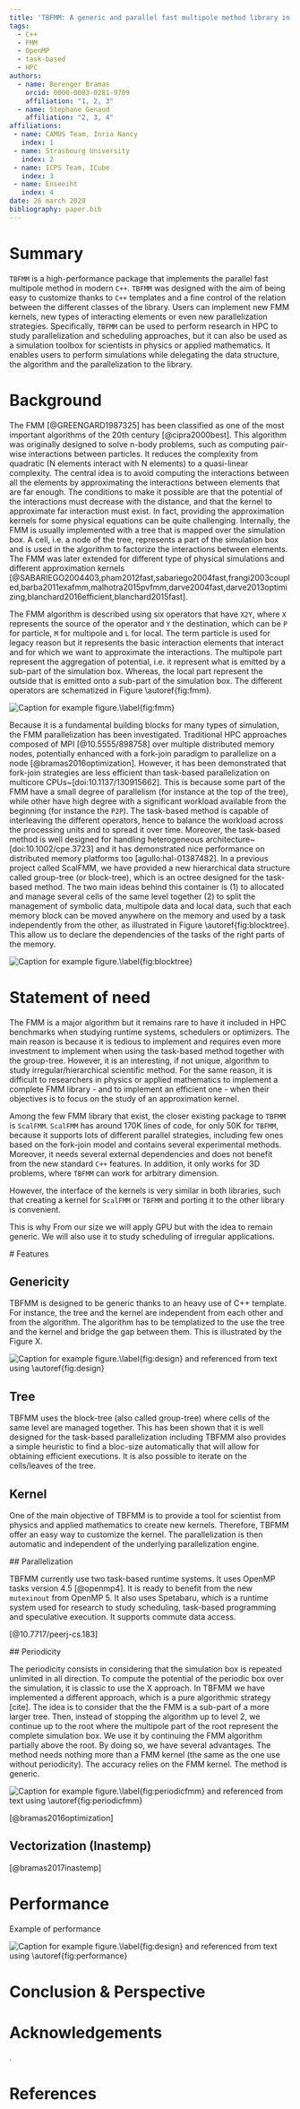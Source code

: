 ```yaml
---
title: 'TBFMM: A generic and parallel fast multipole method library in C++'
tags:
  - C++
  - FMM
  - OpenMP
  - task-based
  - HPC
authors:
  - name: Berenger Bramas
    orcid: 0000-0003-0281-9709
    affiliation: "1, 2, 3"
  - name: Stephane Genaud
    affiliation: "2, 3, 4"
affiliations:
 - name: CAMUS Team, Inria Nancy
   index: 1
 - name: Strasbourg University
   index: 2
 - name: ICPS Team, ICube
   index: 3
 - name: Enseeiht
   index: 4
date: 26 march 2020
bibliography: paper.bib
---
```


# Summary

`TBFMM` is a high-performance package that implements the parallel fast multipole method in modern `C++`.
`TBFMM` was designed with the aim of being easy to customize thanks to `C++` templates and a fine control of the relation between the different classes of the library.
Users can implement new FMM kernels, new types of interacting elements or even new parallelization strategies.
Specifically, `TBFMM` can be used to perform research in HPC to study parallelization and scheduling approaches, but it can also be used as a simulation toolbox for scientists in physics or applied mathematics.
It enables users to perform simulations while delegating the data structure, the algorithm and the parallelization to the library.

# Background

The FMM [@GREENGARD1987325] has been classified as one of the most important algorithms of the 20th century [@cipra2000best].
This algorithm was originally designed to solve n-body problems, such as computing pair-wise interactions between particles.
It reduces the complexity from quadratic (N elements interact with N elements) to a quasi-linear complexity.
The central idea is to avoid computing the interactions between all the elements by approximating the interactions between elements that are far enough.
The conditions to make it possible are that the potential of the interactions must decrease with the distance, and that the kernel to approximate far interaction must exist.
In fact, providing the approximation kernels for some physical equations can be quite challenging. 
Internally, the FMM is usually implemented with a tree that is mapped over the simulation box.
A cell, i.e. a node of the tree, represents a part of the simulation box and is used in the algorithm to factorize the interactions between elements.
The FMM was later extended for different type of physical simulations and different approximation kernels [@SABARIEGO2004403,pham2012fast,sabariego2004fast,frangi2003coupled,barba2011exafmm,malhotra2015pvfmm,darve2004fast,darve2013optimizing,blanchard2016efficient,blanchard2015fast].

The FMM algorithm is described using six operators that have `X2Y`, where `X` represents the source of the operator and `Y` the destination, which can be `P` for particle, `M` for multipole and `L` for local.
The term particle is used for legacy reason but it represents the basic interaction elements that interact and for which we want to approximate the interactions.
The multipole part represent the aggregation of potential, i.e. it represent what is emitted by a sub-part of the simulation box.
Whereas, the local part represent the outside that is emitted onto a sub-part of the simulation box.
The different operators are schematized in Figure \autoref{fig:fmm}.

![Caption for example figure.\label{fig:fmm}](FMM.png)


Because it is a fundamental building blocks for many types of simulation, the FMM parallelization has been investigated.
Traditional HPC approaches composed of MPI [@10.5555/898758] over multiple distributed memory nodes, potentially enhanced with a fork-join paradigm to parallelize on a node [@bramas2016optimization].
However, it has been demonstrated that fork-join strategies are less efficient than task-based parallelization on multicore CPUs~[doi:10.1137/130915662].
This is because some part of the FMM have a small degree of parallelism (for instance at the top of the tree), while other have high degree with a significant workload available from the beginning (for instance the `P2P`).
The task-based method is capable of interleaving the different operators, hence to balance the workload across the processing units and to spread it over time.
Moreover, the task-based method is well designed for handling heterogeneous architecture~[doi:10.1002/cpe.3723] and it has demonstrated nice performance on distributed memory platforms too [agullo:hal-01387482].
In a previous project called ScalFMM, we have provided a new hierarchical data structure called group-tree (or block-tree), which is an octree designed for the task-based method.
The two main ideas behind this container is (1) to allocated and manage several cells of the same level together (2) to split the management of symbolic data, multipole data and local data, such that each memory block can be moved anywhere on the memory and used by a task independently from the other, as illustrated in Figure \autoref{fig:blocktree}.
This allow us to declare the dependencies of the tasks of the right parts of the memory.

![Caption for example figure.\label{fig:blocktree}](grouptree.png)

# Statement of need

The FMM is a major algorithm but it remains rare to have it included in HPC benchmarks when studying runtime systems, schedulers or optimizers.
The main reason is because it is tedious to implement and requires even more investment to implement when using the task-based method together with the group-tree.
However, it is an interesting, if not unique, algorithm to study irregular/hierarchical scientific method.
For the same reason, it is difficult to researchers in physics or applied mathematics to implement a complete FMM library - and to implement an efficient one - when their objectives is to focus on the study of an approximation kernel.

Among the few FMM library that exist, the closer existing package to `TBFMM` is  `ScalFMM`.
`ScalFMM` has around 170K lines of code, for only 50K for `TBFMM`, because it supports lots of different parallel strategies, including few ones based on the fork-join model and contains several experimental methods.
Moreover, it needs several external dependencies and does not benefit from the new standard `C++` features.
In addition, it only works for 3D problems, where `TBFMM` can work for arbitrary dimension.

However, the interface of the kernels is very similar in both libraries, such that creating a kernel for `ScalFMM` or `TBFMM` and porting it to the other library is convenient.

This is why From our size we will apply GPU but with the idea to remain generic.
We will also use it to study scheduling of irregular applications.

# Features

## Genericity

TBFMM is designed to be generic thanks to an heavy use of C++ template.
For instance, the tree and the kernel are independent from each other and from the algorithm.
The algorithm has to be templatized to the use the tree and the kernel and bridge the gap between them.
This is illustrated by the Figure X.

![Caption for example figure.\label{fig:design}](design.png)
and referenced from text using \autoref{fig:design}

## Tree

TBFMM uses the block-tree (also called group-tree) where cells of the same level are managed together.
This has been shown that it is well designed for the task-based parallelization including
TBFMM also provides a simple heuristic to find a bloc-size automatically that will allow for obtaining efficient executions.
It is also possible to iterate on the cells/leaves of the tree.

## Kernel

One of the main objective of TBFMM is to provide a tool for scientist from physics and applied mathematics to create new kernels.
Therefore, TBFMM offer an easy way to customize the kernel.
The parallelization is then automatic and independent of the underlying parallelization engine.


## Parallelization

TBFMM currently use two task-based runtime systems.
It uses OpenMP tasks version 4.5 [@openmp4].
It is ready to benefit from the new `mutexinout` from OpenMP 5.
It also uses Spetabaru, which is a runtime system used for research to study scheduling, task-based programming and speculative execution.
It supports commute data access.

[@10.7717/peerj-cs.183]

## Periodicity

The periodicity consists in considering that the simulation box is repeated unlimited in all direction.
To compute the potential of the periodic box over the simulation, it is classic to use the X approach.
In TBFMM we have implemented a different approach, which is a pure algorithmic strategy [cite].
The idea is to consider that the the FMM is a sub-part of a more larger tree.
Then, instead of stopping the algorithm up to level 2, we continue up to the root where the multipole part of the root represent the complete simulation box.
We use it by continuing the FMM algorithm partially above the root.
By doing so, we have several advantages.
The method needs nothing more than a FMM kernel (the same as the one use without periodicity).
The accuracy relies on the FMM kernel.
The method is generic.

![Caption for example figure.\label{fig:periodicfmm}](periodicfmm.png)
and referenced from text using \autoref{fig:periodicfmm}

[@bramas2016optimization]

## Vectorization (Inastemp)

[@bramas2017inastemp]

# Performance

Example of performance

![Caption for example figure.\label{fig:design}](performance.png)
and referenced from text using \autoref{fig:performance}

# Conclusion & Perspective


# Acknowledgements

.

# References
